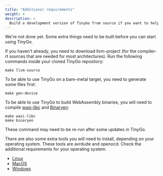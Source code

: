 ```yaml
---
title: "Additional requirements"
weight: 4
description: >
  Build a development version of TinyGo from source if you want to help improve TinyGo or want to try the latest features.
---
```


We're not done yet. Some extra things need to be built before you can start using TinyGo.

If you haven't already, you need to download llvm-project (for the compiler-rt sources that are needed for most architectures).
Run the following commands inside your cloned TinyGo repository:

```shell
make llvm-source
```

To be able to use TinyGo on a bare-metal target, you need to generate some files first:

```shell
make gen-device
```

To be able to use TinyGo to build WebAssembly binaries, you will need to compile [wasi-libc](https://github.com/WebAssembly/wasi-libc) and [Binaryen](https://github.com/WebAssembly/binaryen):

```shell
make wasi-libc
make binaryen
```

These command may need to be re-run after some updates in TinyGo.

There are also some extra tools you will need to install, depending on your operating system. These tools are avrdude and openocd. Check the additional requirements for your operating system:

  * [Linux](/getting-started/install/linux/)
  * [MacOS](/getting-started/install/macos/)
  * [Windows](/getting-started/install/windows/)
